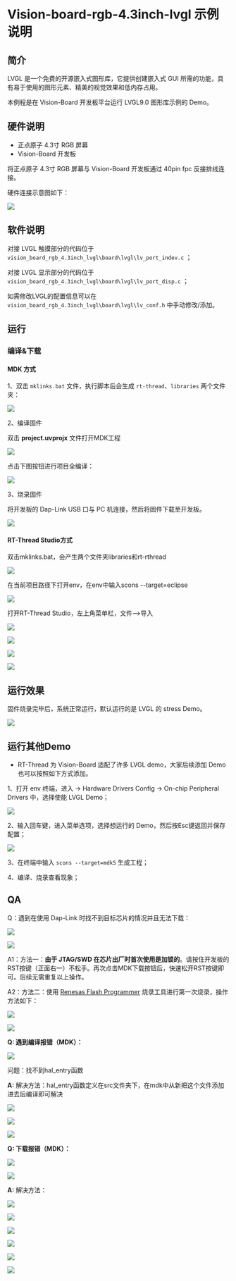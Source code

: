 # Vision-board-rgb-4.3inch-lvgl 示例说明

## 简介

LVGL 是一个免费的开源嵌入式图形库，它提供创建嵌入式 GUI 所需的功能，具有易于使用的图形元素、精美的视觉效果和低内存占用。

本例程是在 Vision-Board 开发板平台运行 LVGL9.0 图形库示例的 Demo。

## 硬件说明

* 正点原子 4.3寸 RGB 屏幕
* Vision-Board 开发板

将正点原子 4.3寸 RGB 屏幕与 Vision-Board 开发板通过 40pin fpc 反接排线连接。

硬件连接示意图如下：

![](docs/picture/1.png)

## 软件说明

对接 LVGL 触摸部分的代码位于 `vision_board_rgb_4.3inch_lvgl\board\lvgl\lv_port_indev.c` ；

对接 LVGL 显示部分的代码位于 `vision_board_rgb_4.3inch_lvgl\board\lvgl\lv_port_disp.c` ；

如需修改LVGL的配置信息可以在 `vision_board_rgb_4.3inch_lvgl\board\lvgl\lv_conf.h` 中手动修改/添加。

## 运行

### 编译&下载

#### MDK 方式

1、双击 `mklinks.bat` 文件，执行脚本后会生成 `rt-thread`、`libraries` 两个文件夹：

![](docs/picture/mklinks.png)

2、编译固件

双击 **project.uvprojx** 文件打开MDK工程

![](docs/picture/uvprojx.png)

点击下图按钮进行项目全编译：

![](docs/picture/build.png)

3、烧录固件

将开发板的 Dap-Link USB 口与 PC 机连接，然后将固件下载至开发板。

![](docs/picture/download.png)





#### RT-Thread Studio方式

双击mklinks.bat，会产生两个文件夹libraries和rt-rthread

![](docs/picture/rt-thread_studio1.png)



在当前项目路径下打开env，在env中输入scons --target=eclipse

![](docs/picture/rt-thread_studio2.png)



打开RT-Thread Studio，左上角菜单栏，文件-->导入

![](docs/picture/rt-thread_studio3.png)

![](docs/picture/rt-thread_studio4.png)



![](docs/picture/rt-thread_studio5.png)



![](docs/picture/rt-thread_studio6.png)











## 运行效果

固件烧录完毕后，系统正常运行，默认运行的是 LVGL 的 stress Demo。

![](docs/picture/lvgl.png)

## 运行其他Demo

* RT-Thread 为 Vision-Board 适配了许多 LVGL demo，大家后续添加 Demo 也可以按照如下方式添加。

1、打开 env 终端，进入 → Hardware Drivers Config → On-chip Peripheral Drivers 中，选择使能 LVGL Demo；

![](docs/picture/lvgl2.png)

2、输入回车键，进入菜单选项，选择想运行的 Demo，然后按Esc键返回并保存配置；

![](docs/picture/lvgl3.png)

3、在终端中输入 `scons --target=mdk5` 生成工程；

4、编译、烧录查看现象；

## QA

Q：遇到在使用 Dap-Link 时找不到目标芯片的情况并且无法下载：

![](docs/picture/download1.png)

![](docs/picture/download2.png)

A1：方法一：**由于 JTAG/SWD 在芯片出厂时首次使用是加锁的**。请按住开发板的RST按键（正面右一）不松手。再次点击MDK下载按钮后，快速松开RST按键即可。后续无需重复以上操作。

A2：方法二：使用  [Renesas Flash Programmer](https://www.renesas.com/us/en/software-tool/renesas-flash-programmer-programming-gui#documents) 烧录工具进行第一次烧录，操作方法如下：

![](docs/picture/boot1.png)

![](docs/picture/boot2.png)









**Q:  遇到编译报错（MDK）：**

![](docs/picture/MDK1.png)

问题：找不到hal_entry函数

**A:**  解决方法：hal_entry函数定义在src文件夹下，在mdk中从新把这个文件添加进去后编译即可解决

![](docs/picture/MDK2.png)

![](docs/picture/MDK3.png)

![](docs/picture/MDK4.png)



**Q:  下载报错（MDK）：**

![](docs/picture/MDK5.png)

![](docs/picture/MDK6.png)



**A:**  解决方法：

![](docs/picture/MDK7.png)

![](docs/picture/MDK8.png)

![](docs/picture/MDK9.png)

![](docs/picture/MDK10.png)

![](docs/picture/MDK11.png)

![](docs/picture/MDK12.png)








